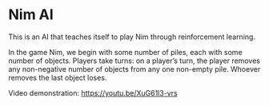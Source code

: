 # Nim AI

This is an AI that teaches itself to play Nim through reinforcement learning.

In the game Nim, we begin with some number of piles, each with some number of objects. Players take turns: on a player’s turn, the player removes any non-negative number of objects from any one non-empty pile. Whoever removes the last object loses.

Video demonstration: https://youtu.be/XuG61l3-vrs
